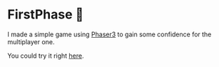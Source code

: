 # FirstPhase :green_apple:

I made a simple game using [Phaser3](https://phaser.io/) to gain some confidence for the multiplayer one.

You could try it right [here](https://adamsapples.herokuapp.com/).
